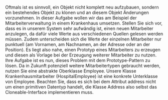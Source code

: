 Oftmals ist es sinnvoll, ein Objekt nicht komplett neu aufzubauen, sondern ein bestehendes Objekt zu klonen und an diesem Objekt Änderungen vorzunehmen. 
In dieser Aufgabe wollen wir das am Beispiel der Mitarbeiterverwaltung in einem Krankenhaus umsetzen. 
Stellen Sie sich vor, dass es in unserem System sehr aufwändig ist, einen neuen Mitarbeiter anzulegen, da dafür viele Werte aus verschiedenen Quellen gelesen werden müssen. 
Zudem unterscheiden sich die Werte der einzelnen Mitarbeiter nur punktuell (am Vornamen, am Nachnamen, an der Adresse oder an der Position). 
Es liegt also nahe, einen Prototyp eines Mitarbeiters zu erzeugen und diesen als Vorlage bei der Erzeugung weiterer Mitarbeiter zu nutzen.
Ihre Aufgabe ist es nun, dieses Problem mit dem Prototype-Pattern zu lösen. 
Da in Zukunft potenziell weitere Mitarbeitertypen gebraucht werden, nutzen Sie eine abstrakte Oberklasse Employee. 
Unsere Klasse Krankenhausmitarbeiter (HospitalEmployee) ist eine konkrete Unterklasse von Employee.
Beachten Sie, dass es sich bei dem Attribut address nicht um einen primitiven Datentyp handelt, die Klasse Address also selbst das Cloneable-Interface implementieren muss.